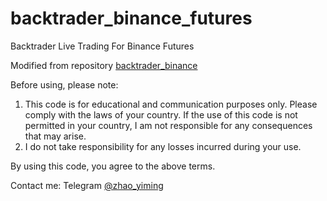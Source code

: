# backtrader_binance_futures
Backtrader Live Trading For Binance Futures

Modified from repository [backtrader_binance](https://github.com/WISEPLAT/backtrader_binance)

Before using, please note:

1. This code is for educational and communication purposes only. Please comply with the laws of your country. If the use of this code is not permitted in your country, I am not responsible for any consequences that may arise.
2. I do not take responsibility for any losses incurred during your use.

By using this code, you agree to the above terms.

Contact me: Telegram [@zhao_yiming](https://t.me/zhao_yiming)
